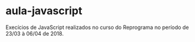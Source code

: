 # aula-javascript
Execícios de JavaScript realizados no curso do Reprograma no período de 23/03 à 06/04 de 2018.
